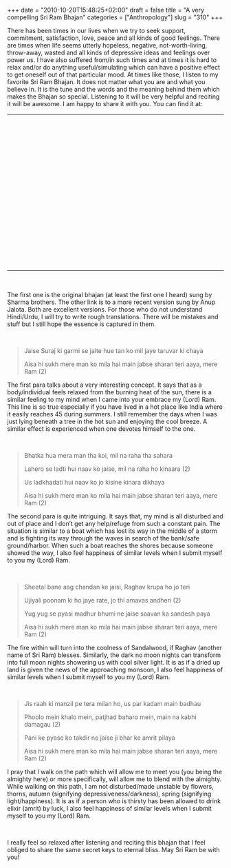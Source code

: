 +++
date = "2010-10-20T15:48:25+02:00"
draft = false
title = "A very compelling Sri Ram Bhajan"
categories = ["Anthropology"]
slug = "310"
+++

<p>There has been times in our lives when we try to seek support, commitment, satisfaction, love, peace and all kinds of good feelings. There are times when life seems utterly hopeless, negative, not-worth-living, throw-away, wasted and all kinds of depressive ideas and feelings over power us. I have also suffered from/in such times and at times it is hard to relax and/or do anything useful/simulating which can have a positive effect to get oneself out of that particular mood. At times like those, I listen to my favorite Sri Ram Bhajan. It does not matter what you are and what you believe in. It is the tune and the words and the meaning behind them which makes the Bhajan so special. Listening to it will be very helpful and reciting it will be awesome. I am happy to share it with you. You can find it at: </p>  <table border="0" cellspacing="0" cellpadding="2" width="400"><tbody>     <tr>       <td valign="top" width="280">         <div style="padding-bottom: 0px; margin: 0px; padding-left: 0px; padding-right: 0px; display: inline; float: none; padding-top: 0px" id="scid:5737277B-5D6D-4f48-ABFC-DD9C333F4C5D:d71f803e-d7eb-4bc9-a790-7bf93675f1c7" class="wlWriterEditableSmartContent"><div><object width="425" height="355"><param name="movie" value="http://www.youtube.com/v/Z8bbJiQjz_A&amp;hl=en"></param><embed src="http://www.youtube.com/v/Z8bbJiQjz_A&amp;hl=en" type="application/x-shockwave-flash" width="425" height="355"></embed></object></div></div>       </td>        <td valign="top" width="120">         <div style="padding-bottom: 0px; margin: 0px auto; padding-left: 0px; width: 425px; padding-right: 0px; display: block; float: none; padding-top: 0px" id="scid:5737277B-5D6D-4f48-ABFC-DD9C333F4C5D:96c78880-2464-4220-b7c0-ca154472a34c" class="wlWriterEditableSmartContent"><div><object width="425" height="355"><param name="movie" value="http://www.youtube.com/v/wHir6W6HOPs&amp;hl=en"></param><embed src="http://www.youtube.com/v/wHir6W6HOPs&amp;hl=en" type="application/x-shockwave-flash" width="425" height="355"></embed></object></div></div>       </td>     </tr>   </tbody></table>  <p>&#160;</p>  <p>The first one is the original bhajan (at least the first one I heard) sung by Sharma brothers. The other link is to a more recent version sung by Anup Jalota. Both are excellent versions. For those who do not understand Hindi/Urdu, I will try to write rough translations. There will be mistakes and stuff but I still hope the essence is captured in them.</p>  <p>&#160;</p>  <blockquote>   <p>Jaise Suraj ki garmi se jalte hue tan ko mil jaye taruvar ki chaya</p>    <p>Aisa hi sukh mere man ko mila hai main jabse sharan teri aaya, mere Ram (2)</p> </blockquote>  <p>The first para talks about a very interesting concept. It says that as a body/individual feels relaxed from the burning heat of the sun, there is a similar feeling to my mind when I came into your embrace my (Lord) Ram. This line is so true especially if you have lived in a hot place like India where it easily reaches 45 during summers. I still remember the days when I was just lying beneath a tree in the hot sun and enjoying the cool breeze. A similar effect is experienced when one devotes himself to the one.</p>  <p>&#160;</p>  <blockquote>   <p><font style="background-color: #ffffff">Bhatka hua mera man tha koi, mil na raha tha sahara</font></p>    <p><font style="background-color: #ffffff">Lahero se ladti hui naav ko jaise, mil na raha ho kinaara (2)</font></p>    <p><font style="background-color: #ffffff">Us ladkhadati hui naav ko jo kisine kinara dikhaya</font></p>    <p><font style="background-color: #ffffff">Aisa hi sukh mere man ko mila hai main jabse sharan teri aaya, mere Ram (2)</font></p> </blockquote>  <p>The second para is quite intriguing. It says that, my mind is all disturbed and out of place and I don’t get any help/refuge from such a constant pain. The situation is similar to a boat which has lost its way in the middle of a storm and is fighting its way through the waves in search of the bank/safe ground/harbor. When such a boat reaches the shores because someone showed the way, I also feel happiness of similar levels when I submit myself to you my (Lord) Ram.</p>  <p>&#160;</p>  <blockquote>   <p><font style="background-color: #ffffff">Sheetal bane aag chandan ke jaisi, Raghav krupa ho jo teri</font></p>    <p><font style="background-color: #ffffff">Ujiyali poonam ki ho jaye rate, jo thi amavas andheri (2)</font></p>    <p><font style="background-color: #ffffff">Yug yug se pyasi madhur bhumi ne jaise saavan ka sandesh paya</font></p>    <p><font style="background-color: #ffffff">Aisa hi sukh mere man ko mila hai main jabse sharan teri aaya, mere Ram (2)</font></p> </blockquote>  <p>The fire within will turn into the coolness of Sandalwood, if Raghav (another name of Sri Ram) blesses. Similarly, the dark no moon nights can transform into full moon nights showering us with cool silver light. It is as if a dried up land is given the news of the approaching monsoon, I also feel happiness of similar levels when I submit myself to you my (Lord) Ram.</p>  <p>&#160;</p>  <blockquote>   <p><font style="background-color: #ffffff">Jis raah ki manzil pe tera milan ho, us par kadam main badhau</font></p>    <p><font style="background-color: #ffffff">Phoolo mein khalo mein, patjhad baharo mein, main na kabhi damagau (2)</font></p>    <p><font style="background-color: #ffffff">Pani ke pyase ko takdir ne jaise ji bhar ke amrit pilaya</font></p>    <p><font style="background-color: #ffffff">Aisa hi sukh mere man ko mila hai main jabse sharan teri aaya, mere Ram (2)</font></p> </blockquote>  <p>I pray that I walk on the path which will allow me to meet you (you being the almighty here) or more specifically, will allow me to blend with the almighty. While walking on this path, I am not disturbed/made unstable by flowers, thorns, autumn (signifying depressiveness/darkness), spring (signifying light/happiness). It is as if a person who is thirsty has been allowed to drink elixir (amrit) by luck, I also feel happiness of similar levels when I submit myself to you my (Lord) Ram.</p>  <p>&#160;</p>  <p>I really feel so relaxed after listening and reciting this bhajan that I feel obliged to share the same secret keys to eternal bliss. May Sri Ram be with you!</p>
